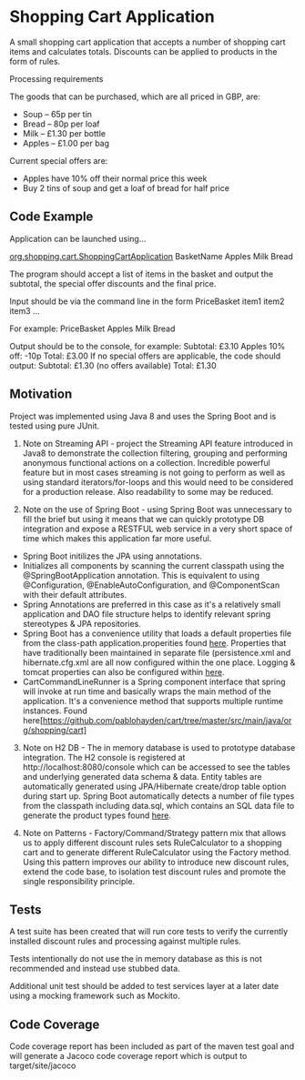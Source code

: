 # Shopping Cart Application

A small shopping cart application that accepts a number of shopping cart items and calculates totals.
Discounts can be applied to products in the form of rules.

Processing requirements

The goods that can be purchased, which are all priced in GBP, are:
- Soup – 65p per tin
- Bread – 80p per loaf
- Milk – £1.30 per bottle
- Apples – £1.00 per bag

Current special offers are:
- Apples have 10% off their normal price this week
- Buy 2 tins of soup and get a loaf of bread for half price


## Code Example

Application can be launched using...

[org.shopping.cart.ShoppingCartApplication](https://github.com/pablohayden/cart/blob/master/src/main/java/org/shopping/cart/ShoppingCartApplication.java)  BasketName Apples Milk Bread


The program should accept a list of items in the basket and output the subtotal, the special offer discounts and the final
price.

Input should be via the command line in the form PriceBasket item1 item2 item3 ...

For example: PriceBasket Apples Milk Bread

Output should be to the console, for example:
Subtotal: £3.10
Apples 10% off: -10p
Total: £3.00
If no special offers are applicable, the code should output:
Subtotal: £1.30
(no offers available)
Total: £1.30



## Motivation

Project was implemented using Java 8 and uses the Spring Boot and is tested using pure JUnit.

1. Note on Streaming API - project the Streaming API feature introduced in Java8 to demonstrate the collection filtering, grouping and performing anonymous functional actions on a collection. Incredible powerful feature but in most cases streaming is not going to perform as well as using standard iterators/for-loops and this would need to be considered for a production release. Also readability to some may be reduced.

2. Note on the use of Spring Boot - using Spring Boot was unnecessary to fill the brief but using it means that we can quickly prototype DB integration and expose a RESTFUL web service in a very short space of time which makes this application far more useful.
- Spring Boot initilizes the JPA using annotations.
- Initializes all components by scanning the current classpath using the @SpringBootApplication annotation.
  This is equivalent to using @Configuration, @EnableAutoConfiguration, and @ComponentScan with their default attributes.
- Spring Annotations are preferred in this case as it's a relatively small application and DAO file structure helps to identify relevant spring stereotypes & JPA repositories.
- Spring Boot has a convenience utility that loads a default properties file from the class-path application.properities found [here](https://github.com/pablohayden/cart/tree/master/src/main/resources).
  Properties that have traditionally been maintained in separate file (persistence.xml and hibernate.cfg.xml are all now configured within the one place.
  Logging & tomcat properties can also be configured within [here](https://github.com/pablohayden/cart/tree/master/src/main/resources).
- CartCommandLineRunner is a Spring component interface that spring will invoke at run time and basically wraps the main method of the application. It's a convenience method that supports multiple runtime instances. Found here[https://github.com/pablohayden/cart/tree/master/src/main/java/org/shopping/cart]

3. Note on H2 DB - The in memory database is used to prototype database integration. The H2 console is registered at http://localhost:8080/console which can be accessed to see the tables and underlying generated data schema & data.
Entity tables are automatically generated using JPA/Hibernate create/drop table option during start up.
Spring Boot automatically detects a number of file types from the classpath including data.sql, which contains an SQL data file to generate the product types found [here](https://github.com/pablohayden/cart/tree/master/src/main/resources).

4. Note on Patterns - Factory/Command/Strategy pattern mix that allows us to apply different discount rules sets RuleCalculator to a shopping cart and to generate different RuleCalculator using the Factory method. Using this pattern improves our ability to introduce new discount rules, extend the code base, to isolation test discount rules and promote the single responsibility principle. 



## Tests

A test suite has been created that will run core tests to verify the currently installed discount rules and processing against multiple rules.

Tests intentionally do not use the in memory database as this is not recommended and instead use stubbed data.

Additional unit test should be added to test services layer at a later date using a mocking framework such as Mockito.


## Code Coverage

Code coverage report has been included as part of the maven test goal and will generate a Jacoco code coverage report which is output to target/site/jacoco

